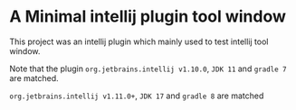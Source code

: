 # A Minimal intellij plugin tool window

This project was an intellij plugin which mainly used to test intellij tool window. 

Note that the plugin `org.jetbrains.intellij v1.10.0`, `JDK 11` and `gradle 7` are matched.

`org.jetbrains.intellij v1.11.0+`, `JDK 17` and `gradle 8` are matched